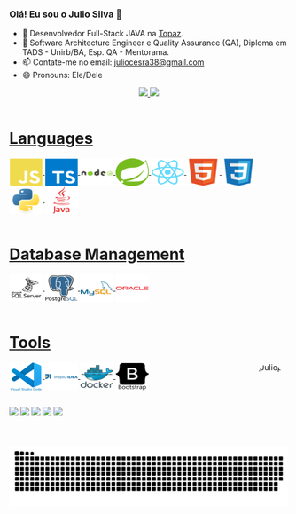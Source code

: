 ### Olá! Eu sou o Julio Silva 👋

- 🔭 Desenvolvedor Full-Stack JAVA na <a href="https://www.topaz.com.uy/pt-br" target="_blank">Topaz</a>.
- 🌱 Software Architecture Engineer e Quality Assurance (QA), Diploma em TADS - Unirb/BA, Esp. QA - Mentorama. 
- 📫 Contate-me no email: juliocesra38@gmail.com
- 😄 Pronouns: Ele/Dele

<div align="center">
  <a href="https://github.com/juliosilvacesar">
  <img height="180em" src="https://github-readme-stats.vercel.app/api?username=juliosilvacesar&show_icons=true&theme=dark&include_all_commits=true&count_private=true"/>
  <img height="180em" src="https://github-readme-stats.vercel.app/api/top-langs/?username=juliosilvacesar&layout=compact&langs_count=7&theme=dark"/>
</div>
  
<div style="display: inline_block"><br>
  <h1>Languages</h1>
  <img align="center" alt="JulioJs" height="50" width="60" src="https://raw.githubusercontent.com/devicons/devicon/master/icons/javascript/javascript-plain.svg">
  <img align="center" alt="JulioTs" height="50" width="60" src="https://raw.githubusercontent.com/devicons/devicon/master/icons/typescript/typescript-plain.svg">
  <img align="center" alt="JulioNode" height="50" width="60" src="https://github.com/devicons/devicon/blob/master/icons/nodejs/nodejs-original-wordmark.svg">
  <img align="center" alt="JulioSpring" height="50" width="60" src="https://raw.githubusercontent.com/devicons/devicon/master/icons/spring/spring-original.svg">
  <img align="center" alt="JulioReact" height="50" width="60" src="https://raw.githubusercontent.com/devicons/devicon/master/icons/react/react-original.svg">
  <img align="center" alt="JulioHTML" height="50" width="60" src="https://raw.githubusercontent.com/devicons/devicon/master/icons/html5/html5-original.svg">
  <img align="center" alt="JulioCSS" height="50" width="60" src="https://raw.githubusercontent.com/devicons/devicon/master/icons/css3/css3-original.svg">
  <img align="center" alt="JulioPython" height="50" width="60" src="https://raw.githubusercontent.com/devicons/devicon/master/icons/python/python-original.svg">  
  <img align="center" alt="JulioJava" height="50" width="60" src="https://github.com/devicons/devicon/blob/master/icons/java/java-plain-wordmark.svg">
</div>  
<div style="display: inline_block"><br>
  <h1>Database Management</h1>
  <img align="center" alt="JulioJava" height="50" width="60" src="https://raw.githubusercontent.com/devicons/devicon/master/icons/microsoftsqlserver/microsoftsqlserver-plain-wordmark.svg">
  <img align="center" alt="JulioPqSql" height="50" width="60" src="https://github.com/devicons/devicon/blob/master/icons/postgresql/postgresql-original-wordmark.svg">
  <img align="center" alt="JulioMySql" height="50" width="60" src="https://github.com/devicons/devicon/blob/master/icons/mysql/mysql-original-wordmark.svg">
  <img align="center" alt="JulioOracle" height="50" width="60" src="https://raw.githubusercontent.com/devicons/devicon/master/icons/oracle/oracle-original.svg">
</div>  
<div style="display: inline_block"><br>
  <h1>Tools</h1>
  <img align="center" alt="JulioVscodea" height="50" width="60" src="https://raw.githubusercontent.com/devicons/devicon/master/icons/vscode/vscode-original-wordmark.svg">
  <img align="center" alt="JulioEclipse" height="50" width="60" src="https://raw.githubusercontent.com/devicons/devicon/master/icons/intellij/intellij-original-wordmark.svg">
  <img align="center" alt="Julionetbeans" height="50" width="60" src="https://raw.githubusercontent.com/devicons/devicon/master/icons/docker/docker-original-wordmark.svg">
  <img align="center" alt="JulioBoot" height="50" width="60" src="https://raw.githubusercontent.com/devicons/devicon/master/icons/bootstrap/bootstrap-plain-wordmark.svg">
  <img align="right" alt="Juliopic" height="150" style="border-radius:90%"  src="https://1.bp.blogspot.com/-6XjCcT_WlOE/XvPyvlBPjTI/AAAAAAABq20/YvwnSprC_2cOrG9XpNjyVfrf7JK9IiJdwCLcBGAsYHQ/s1600/9108-ichcymv8915505.jpg"> 
</div>
  
 ##
  
<div> 
  <a href="https://www.instagram.com/julio5ilv4/" target="_blank"><img src="https://img.shields.io/badge/-Instagram-%23E4405F?style=for-the-badge&logo=instagram&logoColor=white" target="_blank"></a>
 	<a href="https://discord.gg/Julio Silva#4335" target="_blank"><img src="https://img.shields.io/badge/Discord-7289DA?style=for-the-badge&logo=discord&logoColor=white" target="_blank"></a> 
  <a href = "mailto:juliocesra38@gmail.com"><img src="https://img.shields.io/badge/-Gmail-%23333?style=for-the-badge&logo=gmail&logoColor=white" target="_blank"></a>
  <a href="https://www.linkedin.com/in/julio-silva-746814110/" target="_blank"><img src="https://img.shields.io/badge/-LinkedIn-%230077B5?style=for-the-badge&logo=linkedin&logoColor=white" target="_blank"></a> 
  <a href="https://api.whatsapp.com/send?phone=5584987402901" target="_blank"><img src="https://img.shields.io/badge/WhatsApp-25D366?style=for-the-badge&logo=whatsapp&logoColor=white" target="_blank"></a>
  
  ![Snake animation](https://github.com/juliosilvacesar/juliosilvacesar/blob/output/github-contribution-grid-snake.svg)
  
</div>
